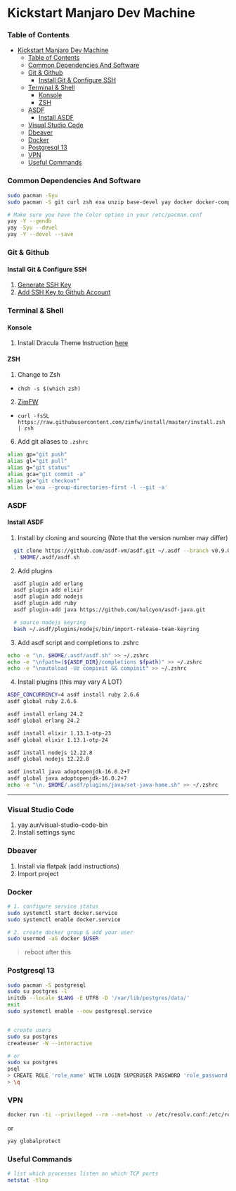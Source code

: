 # Kickstart Manjaro Dev Machine

### Table of Contents
- [Kickstart Manjaro Dev Machine](#kickstart-manjaro-dev-machine)
    - [Table of Contents](#table-of-contents)
    - [Common Dependencies And Software](#common-dependencies-and-software)
    - [Git & Github](#git--github)
      - [Install Git & Configure SSH](#install-git--configure-ssh)
    - [Terminal & Shell](#terminal--shell)
      - [Konsole](#konsole)
      - [ZSH](#zsh)
    - [ASDF](#asdf)
      - [Install ASDF](#install-asdf)
    - [Visual Studio Code](#visual-studio-code)
    - [Dbeaver](#dbeaver)
    - [Docker](#docker)
    - [Postgresql 13](#postgresql-13)
    - [VPN](#vpn)
    - [Useful Commands](#useful-commands)

### Common Dependencies And Software
```sh
sudo pacman -Syu
sudo pacman -S git curl zsh exa unzip base-devel yay docker docker-compose

# Make sure you have the Color option in your /etc/pacman.conf
yay -Y --gendb
yay -Syu --devel
yay -Y --devel --save
```

### Git & Github
#### Install Git & Configure SSH
1. [Generate SSH Key](https://help.github.com/articles/generating-a-new-ssh-key-and-adding-it-to-the-ssh-agent/)
2. [Add SSH Key to Github Account](https://help.github.com/articles/adding-a-new-ssh-key-to-your-github-account/)

### Terminal & Shell
#### Konsole
1. Install Dracula Theme
  Instruction [here](https://draculatheme.com/konsole)

#### ZSH
1. Change to Zsh
  * `chsh -s $(which zsh)`
2. [ZimFW](https://github.com/zimfw/zimfw)
  * `curl -fsSL https://raw.githubusercontent.com/zimfw/install/master/install.zsh | zsh`
6. Add git aliases to `.zshrc`
  ```sh
  alias gp="git push"
  alias gl="git pull"
  alias g="git status"
  alias gca="git commit -a"
  alias gc="git checkout"
  alias l='exa --group-directories-first -l --git -a' 
  ```

### ASDF
#### Install ASDF

1. Install by cloning and sourcing (Note that the version number may differ)
  ``` sh
    git clone https://github.com/asdf-vm/asdf.git ~/.asdf --branch v0.9.0
    . $HOME/.asdf/asdf.sh
  ```
2. Add plugins
  ```sh
    asdf plugin add erlang
    asdf plugin add elixir
    asdf plugin add nodejs
    asdf plugin add ruby
    asdf plugin-add java https://github.com/halcyon/asdf-java.git

    # source nodejs keyring
    bash ~/.asdf/plugins/nodejs/bin/import-release-team-keyring
  ```

3. Add asdf script and completions to .zshrc
  ```sh
  echo -e "\n. $HOME/.asdf/asdf.sh" >> ~/.zshrc
  echo -e "\nfpath=(${ASDF_DIR}/completions $fpath)" >> ~/.zshrc
  echo -e "\nautoload -Uz compinit && compinit" >> ~/.zshrc
  ```

4. Install plugins (this may vary A LOT)
  ```sh
  ASDF_CONCURRENCY=4 asdf install ruby 2.6.6
  asdf global ruby 2.6.6

  asdf install erlang 24.2
  asdf global erlang 24.2

  asdf install elixir 1.13.1-otp-23
  asdf global elixir 1.13.1-otp-24

  asdf install nodejs 12.22.8
  asdf global nodejs 12.22.8

  asdf install java adoptopenjdk-16.0.2+7
  asdf global java adoptopenjdk-16.0.2+7
  echo -e "\n. $HOME/.asdf/plugins/java/set-java-home.sh" >> ~/.zshrc
  ```
****

### Visual Studio Code
1. yay aur/visual-studio-code-bin
2. Install settings sync

### Dbeaver
1. Install via flatpak (add instructions)
2. Import project
   
### Docker
``` sh
# 1. configure service status
sudo systemctl start docker.service
sudo systemctl enable docker.service

# 2. create docker group & add your user
sudo usermod -aG docker $USER

```

> reboot after this

### Postgresql 13
```sh
sudo pacman -S postgresql
sudo su postgres -l
initdb --locale $LANG -E UTF8 -D '/var/lib/postgres/data/'
exit
sudo systemctl enable --now postgresql.service


# create users
sudo su postgres
createuser -W --interactive

# or 
sudo su postgres
psql
> CREATE ROLE 'role_name' WITH LOGIN SUPERUSER PASSWORD 'role_password';
> \q
```

### VPN
```sh
docker run -ti --privileged --rm --net=host -v /etc/resolv.conf:/etc/resolv.conf robertbeal/openconnect:latest --protocol=gp acessoremoto.tjdft.jus.br
```

or

```sh
yay globalprotect
```


### Useful Commands
``` sh
# list which processes listen on which TCP ports
netstat -tlnp
```

